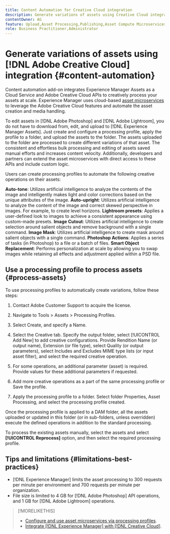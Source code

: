 ```yaml
---
title: Content Automation for Creative Cloud integration
description: Generate variations of assets using Creative Cloud integration
contentOwner: AG
feature: Upload,Asset Processing,Publishing,Asset Compute Microservices,Workflow
role: Business Practitioner,Administrator
---
```


# Generate variations of assets using [!DNL Adobe Creative Cloud] integration {#content-automation}

Content automation add-on integrates Experience Manager Assets as a Cloud Service and Adobe Creative Cloud APIs to creatively process your assets at scale. Experience Manager uses cloud-based [asset microservices](/help/assets/asset-microservices-overview.md) to leverage the Adobe Creative Cloud features and automate the asset creation and media handling.

To edit assets in [!DNL Adobe Photoshop] and [!DNL Adobe Lightroom], you do not have to download from, edit, and upload to [!DNL Experience Manager Assets]. Just create and configure a processing profile, apply the profile to a folder, and upload the assets to the folder. The assets uploaded to the folder are processed to create different variations of that asset. The consistent and effortless bulk processing and editing of assets saved manual efforts and increases content velocity. Additionally, developers and partners can extend the asset microservices with direct access to these APIs and include custom logic. 

Users can create processing profiles to automate the following creative operations on their assets:  

**Auto-tone**: Utilizes artificial intelligence to analyze the contents of the image and intelligently makes light and color corrections based on the unique attributes of the image.
**Auto-upright**: Utilizes artificial intelligence to analyze the content of the image and correct skewed perspective in images. For example, to create level horizons.
**Lightroom presets**: Applies a user-defined look to images to achieve a consistent appearance using custom-made presets.
**Image Cutout**: Utilizes artificial intelligence to create selection around salient objects and remove background with a single command.
**Image Mask**: Utilizes artificial intelligence to create mask around salient objects with a single command.
**Photoshop Actions**: Applies a series of tasks (in Photoshop) to a file or a batch of files.
**Smart Object Replacement**: Performs personalization at scale by allowing you to swap images while retaining all effects and adjustment applied within a PSD file.

## Use a processing profile to process assets {#process-assets}

To use processing profiles to automatically create variations, follow these steps:

1. Contact Adobe Customer Support to acquire the license.
1. Navigate to Tools > Assets > Processing Profiles.
1. Select Create, and specify a Name.
1. Select the Creative tab. Specify the output folder, select [!UICONTROL Add New] to add creative configurations. Provide Rendition Name (or output name), Extension (or file type), select Quality (or output parameters), select Includes and Excludes MIME type lists (or input asset filter), and select the required creative operation. 
1. For some operations, an additional parameter (asset) is required. Provide values for these additional parameters if requested.

1. Add more creative operations as a part of the same processing profile or Save the profile.

1. Apply the processing profile to a folder. Select folder Properties, Asset Processing, and select the processing profile created.

Once the processing profile is applied to a DAM folder, all the assets uploaded or updated in this folder (or in sub-folders, unless overridden) execute the defined operations in addition to the standard processing. 

To process the existing assets manually, select the assets and select **[!UICONTROL Reprocess]** option, and then select the required processing profile.

## Tips and limitations {#limitations-best-practices}

* [!DNL Experience Manager] limits the asset processing to 300 requests per minute per environment and 700 requests per minute per organization.
* File size is limited to 4 GB for [!DNL Adobe Photoshop] API operations, and 1 GB for [!DNL Adobe Lightroom] operations.

>[!MORELIKETHIS]
>
>* [Configure and use asset microservices via processing profiles](/help/assets/asset-microservices-configure-and-use.md).
>* [Integrate [!DNL Experience Manager] with [!DNL Creative Cloud]](/help/assets/aem-cc-integration-best-practices.md).
